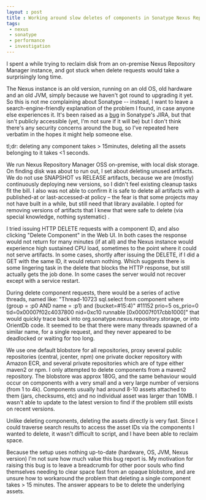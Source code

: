 ```yaml
---
layout : post
title : Working around slow deletes of components in Sonatype Nexus Repository Manager 3 OSS
tags:
 - nexus
 - sonatype
 - performance
 - investigation
---
```


I spent a while trying to reclaim disk from an on-premise Nexus Repository Manager instance, and got stuck when delete requests would take a surprisingly long time.

The Nexus instance is an old version, running on an old OS, old hardware and an old JVM, simply because we haven't got round to upgrading it yet. So this is not me complaining about Sonatype -- instead, I want to leave a search-engine-friendly explanation of the problem I found, in case anyone else experiences it. It's been raised as a [bug](https://issues.sonatype.org/browse/NEXUS-21764) in Sonatype's JIRA, but that isn't publicly accessible (yet, I'm not sure if it will be) but I don't think there's any security concerns around the bug, so I've repeated here verbatim in the hopes it might help someone else.


tl;dr: deleting any component takes > 15minutes, deleting all the assets belonging to it takes <1 seconds.

We run Nexus Repository Manager OSS on-premise, with local disk storage. On finding disk was about to run out, I set about deleting unused artifacts. We do not use SNAPSHOT vs RELEASE artifacts, because we are (mostly) continuously deploying new versions, so I didn't feel existing cleanup tasks fit the bill. I also was not able to confirm it is safe to delete all artifacts with a published-at or last-accessed-at policy – the fear is that some projects may not have built in a while, but still need that library available. I opted for removing versions of artifacts that I knew that were safe to delete (via special knowledge, nothing systematic) .

I tried issuing HTTP DELETE requests with a component ID, and also clicking "Delete Component" in the Web UI. In both cases the response would not return for many minutes (if at all) and the Nexus instance would experience high sustained CPU load, sometimes to the point where it could not serve artifacts. In some cases, shortly after issuing the DELETE, if I did a GET with the same ID, it would return nothing. Which suggests there is some lingering task in the delete that blocks the HTTP response, but still actually gets the job done. In some cases the server would not recover except with a service restart.

During delete component requests, there would be a series of active threads, named like: "Thread-10723 <command>sql.select from component where (group = :p0 AND name = :p1) and (bucket=#15:4)</command>" #11152 prio=5 os_prio=0 tid=0x00007f02c4037800 nid=0xc10 runnable [0x00007f017cbb1000]" that would quickly trace back into org.sonatype.nexus.repository.storage, or into OrientDb code. It seemed to be that there were many threads spawned of a similar name, for a single request, and they never appeared to be deadlocked or waiting for too long.

We use one default blobstore for all repositories, proxy several public repositories (central, jcenter, npm) one private docker repository with Amazon ECR, and several private repositories which are of type either maven2 or npm. I only attempted to delete components from a maven2 repository.  The blobstore was approx 180G, and the same behaviour would occur on components with a very small and a very large number of versions (from 1 to 4k). Components usually had around 8-10 assets attached to them (jars, checksums, etc) and no individual asset was larger than 10MB. I wasn't able to update to the latest version to find if the problem still exists on recent versions.

Unlike deleting components, deleting the assets directly is very fast. Since I could traverse search results to access the asset IDs via the components I wanted to delete, it wasn't difficult to script, and I have been able to reclaim space.

Because the setup uses nothing up-to-date (hardware, OS, JVM, Nexus version) I'm not sure how much value this bug report is. My motivation for raising this bug is to leave a breadcrumb for other poor souls who find themselves needing to clear space fast from an opaque blobstore, and are unsure how to workaround the problem that deleting a single component takes > 15 minutes. The answer appears to be to delete the underlying assets.
